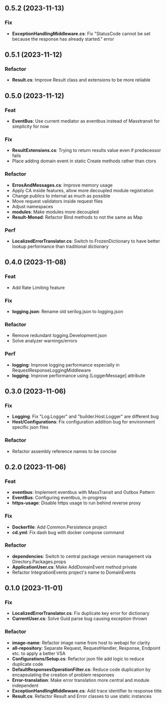 ## 0.5.2 (2023-11-13)

### Fix

- **ExceptionHandlingMiddleware.cs**: Fix "StatusCode cannot be set because the response has already started." error

## 0.5.1 (2023-11-12)

### Refactor

- **Result.cs**: Improve Result class and extensions to be more reliable

## 0.5.0 (2023-11-12)

### Feat

- **EventBus**: Use current mediator as eventbus instead of Masstransit for simplicity for now

### Fix

- **ResultExtensions.cs**: Trying to return results value even if predecessor fails
- Place adding domain event in static Create methods rather than ctors

### Refactor

- **ErrosAndMessages.cs**: Improve memory usage
- Apply CA inside features, allow more decoupled module registration
- Change publics to internal as much as possible
- Move request validators inside request files
- Adjust namespaces
- **modules**: Make modules more decoupled
- **Result-Monad**: Refactor Bind methods to not the same as Map

### Perf

- **LocalizedErrorTranslator.cs**: Switch to FrozenDictionary to have better lookup performance than traditional dictionary

## 0.4.0 (2023-11-08)

### Feat

- Add Rate Limiting feature

### Fix

- **logging.json**: Rename old serilog.json to logging.json

### Refactor

- Remove redundant logging.Development.json
- Solve analyzer warnings/errors

### Perf

- **logging**: Improve logging performance especially in RequestResponseLoggingMiddleware
- **logging**: Improve performance using [LoggerMessage] attribute

## 0.3.0 (2023-11-06)

### Fix

- **Logging**: Fix "Log.Logger" and "builder.Host.Logger" are different bug
- **Host/Configurations**: Fix configuration addition bug for environment specific json files

### Refactor

- Refactor assembly reference names to be concise

## 0.2.0 (2023-11-06)

### Feat

- **eventbus**: Implement eventbus with MassTransit and Outbox Pattern
- **EventBus**: Configuring eventbus, in-progress
- **https-usage**: Disable https usage to run behind reverse proxy

### Fix

- **Dockerfile**: Add Common.Persistence project
- **cd.yml**: Fix dash bug with docker compose command

### Refactor

- **dependencies**: Switch to central package version management via Directory.Packages.props
- **ApplicationUser.cs**: Make AddDomainEvent method private
- Refactor IntegrationEvents project's name to DomainEvents

## 0.1.0 (2023-11-01)

### Fix

- **LocalizedErrorTranslator.cs**: Fix duplicate key error for dictionary
- **CurrentUser.cs**: Solve Guid parse bug causing exception thrown

### Refactor

- **image-name**: Refactor image name from host to webapi for clarity
- **all-repository**: Separate Request, RequestHandler, Response, Endpoint etc. to apply a better VSA
- **Configurations/Setup.cs**: Refactor json file add logic to reduce duplicate code
- **DefaultResponsesOperationFilter.cs**: Reduce code duplication by encapsulating the creation of problem responses
- **Error-translation**: Make error translation more central and module independent
- **ExceptionHandlingMiddleware.cs**: Add trace identifier to response title
- **Result.cs**: Refactor Result and Error classes to use static instances
